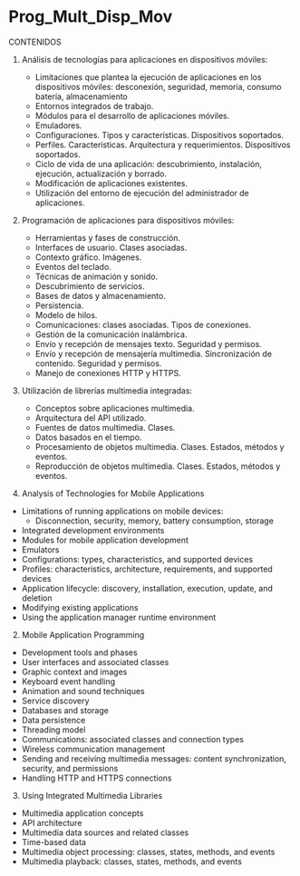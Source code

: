 # Prog_Mult_Disp_Mov
CONTENIDOS
1. Análisis de tecnologías para aplicaciones en dispositivos móviles:
   - Limitaciones que plantea la ejecución de aplicaciones en los dispositivos móviles: desconexión, seguridad, memoria, consumo batería, almacenamiento
   - Entornos integrados de trabajo.
   - Módulos para el desarrollo de aplicaciones móviles.
   - Emuladores.
   - Configuraciones. Tipos y características. Dispositivos soportados.
   - Perfiles. Características. Arquitectura y requerimientos. Dispositivos soportados.
   - Ciclo de vida de una aplicación: descubrimiento, instalación, ejecución, actualización y borrado.
   - Modificación de aplicaciones existentes.
   - Utilización del entorno de ejecución del administrador de aplicaciones.

2. Programación de aplicaciones para dispositivos móviles:
   - Herramientas y fases de construcción.
   - Interfaces de usuario. Clases asociadas.
   - Contexto gráfico. Imágenes.
   - Eventos del teclado.
   - Técnicas de animación y sonido.
   - Descubrimiento de servicios.
   - Bases de datos y almacenamiento.
   - Persistencia.
   - Modelo de hilos.
   - Comunicaciones: clases asociadas. Tipos de conexiones.
   - Gestión de la comunicación inalámbrica.
   - Envío y recepción de mensajes texto. Seguridad y permisos.
   - Envío y recepción de mensajería multimedia. Sincronización de contenido. Seguridad y permisos.
   - Manejo de conexiones HTTP y HTTPS.
   
3. Utilización de librerías multimedia integradas:
   - Conceptos sobre aplicaciones multimedia.
   - Arquitectura del API utilizado.
   - Fuentes de datos multimedia. Clases.
   - Datos basados en el tiempo.
   - Procesamiento de objetos multimedia. Clases. Estados, métodos y eventos.
   - Reproducción de objetos multimedia. Clases. Estados, métodos y eventos.
    

1. Analysis of Technologies for Mobile Applications
- Limitations of running applications on mobile devices:
     - Disconnection, security, memory, battery consumption, storage
- Integrated development environments
- Modules for mobile application development
- Emulators
- Configurations: types, characteristics, and supported devices
- Profiles: characteristics, architecture, requirements, and supported devices
- Application lifecycle: discovery, installation, execution, update, and deletion
- Modifying existing applications
- Using the application manager runtime environment
  
2. Mobile Application Programming
- Development tools and phases
- User interfaces and associated classes
- Graphic context and images
- Keyboard event handling
- Animation and sound techniques
- Service discovery
- Databases and storage
- Data persistence
- Threading model
- Communications: associated classes and connection types
- Wireless communication management
- Sending and receiving multimedia messages: content synchronization, security, and permissions
- Handling HTTP and HTTPS connections
  
3. Using Integrated Multimedia Libraries
- Multimedia application concepts
- API architecture
- Multimedia data sources and related classes
- Time-based data
- Multimedia object processing: classes, states, methods, and events
- Multimedia playback: classes, states, methods, and events
